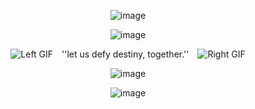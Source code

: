 <p align="center">
  <img src="https://files.catbox.moe/kzeb5m.png" alt="image"/>
</p>
<p align="center">
  <img src="https://files.catbox.moe/d3fwqf.jpg" alt="image"/>
</p>
<p align="center">
  <img src="https://64.media.tumblr.com/e2b8bc8a62c269ebff9fca05a07011ae/74272c43246f21fc-f3/s75x75_c1/027b73e41612bc41a619c72434627a0989992d23.gifv" alt="Left GIF" />
  
  <a href="https://www.tiktok.com/@playstation/video/7333412354195049770?lang=en" style="margin: 0 10px; text-decoration: none;">
    ''let us defy destiny, together.''
  </a>
  
  <img src="https://64.media.tumblr.com/295e927936553ed05cb05583fe56f0be/74272c43246f21fc-18/s75x75_c1/4102d8c1fb4c491e40a6c163fd11971ee402a9ab.gifv" alt="Right GIF" />
</p>
<p align="center">
  <img src="https://files.catbox.moe/7n4yhf.png" alt="image"/>
</p>
<p align="center">
  <img src="https://files.catbox.moe/keqlu4.png" alt="image"/>
</p>



